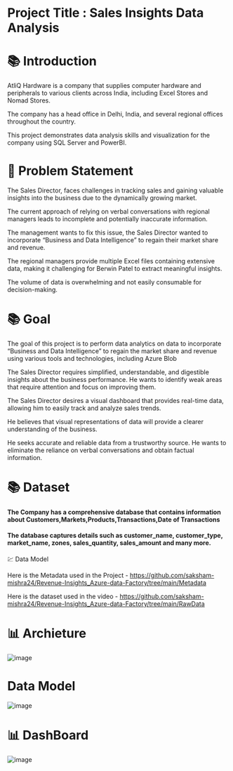 #  Project Title : Sales Insights Data Analysis 


# 📚 Introduction

AtliQ Hardware is a company that supplies computer hardware and peripherals to various clients across India, including Excel Stores and Nomad Stores. 

The company has a head office in Delhi, India, and several regional offices throughout the country.

This project demonstrates data analysis skills and visualization for the company using SQL Server and PowerBI.


# :exploding_head:  Problem Statement

The Sales Director, faces challenges in tracking sales and gaining valuable insights into the business due to the dynamically growing market. 

The current approach of relying on verbal conversations with regional managers leads to incomplete and potentially inaccurate information.

The management wants to fix this issue, the Sales Director wanted to incorporate “Business and Data Intelligence” to regain their market share and revenue.

The regional managers provide multiple Excel files containing extensive data, making it challenging for Berwin Patel to extract meaningful insights. 

The volume of data is overwhelming and not easily consumable for decision-making.

# 📚 Goal

The goal of this project is to perform data analytics on data to incorporate “Business and Data Intelligence” to regain the market share and revenue using various tools and technologies, including Azure Blob 

The Sales Director requires simplified, understandable, and digestible insights about the business performance. He wants to identify weak areas that require attention and focus on improving them.

The Sales Director desires a visual dashboard that provides real-time data, allowing him to easily track and analyze sales trends. 

He believes that visual representations of data will provide a clearer understanding of the business.

He seeks accurate and reliable data from a trustworthy source. He wants to eliminate the reliance on verbal conversations and obtain factual information.

# 📚 Dataset

#### The Company has a comprehensive database that contains information about Customers,Markets,Products,Transactions,Date of Transactions

#### The database captures details such as customer_name, customer_type, market_name, zones, sales_quantity, sales_amount and many more.

💹 Data Model


Here is the Metadata used in the Project - https://github.com/saksham-mishra24/Revenue-Insights_Azure-data-Factory/tree/main/Metadata

Here is the dataset used in the video - https://github.com/saksham-mishra24/Revenue-Insights_Azure-data-Factory/tree/main/RawData

# 📊 Archieture

![image](https://github.com/saksham-mishra24/Revenue-Insights_Azure-data-Factory/assets/120908587/7a7df8f1-00f0-4e44-ba7f-279c1583fc4e)

# Data Model

![image](https://github.com/saksham-mishra24/Revenue-Insights_Azure-data-Factory/assets/120908587/f2381075-420a-4239-866f-4a667ef8c939)

# 📊 DashBoard 
![image](https://github.com/saksham-mishra24/Revenue-Insights_Azure-data-Factory/assets/120908587/77fc01cd-f2d6-428b-ad99-c8c102166d6d)

